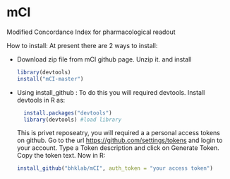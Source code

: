 # mCI
Modified Concordance Index for pharmacological readout

How to install: At present there are 2 ways to install:

* Download zip file from mCI github page. Unzip it. and install 
    ```R
    library(devtools) 
    install("mCI-master")
    ```
 
 * Using install_github : To do this you will required devtools. Install devtools in R as: 
 	```R
      install.packages("devtools")
      library(devtools) #load library
      ```
      This is privet reposeatry, you will required a a personal access tokens on github. Go to the url https://github.com/settings/tokens and login to your account. Type a Token description and click on Generate Token. Copy the token text. Now in R:
      ```R
      install_github("bhklab/mCI", auth_token = "your access token")
      ```
